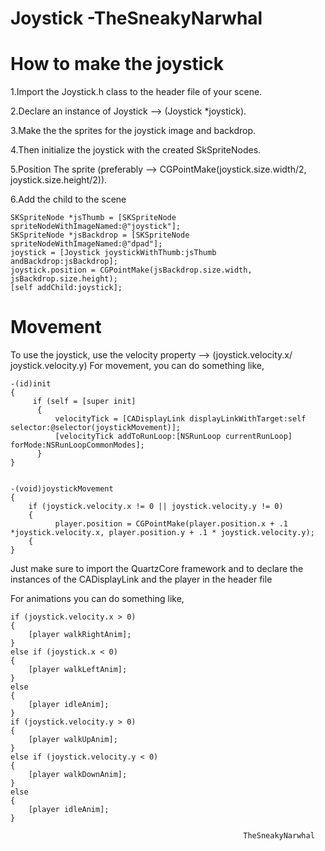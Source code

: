 Joystick -TheSneakyNarwhal
====================
How to make the joystick
=====================

1.Import the Joystick.h class to the header file of your scene.

2.Declare an instance of Joystick --> (Joystick *joystick).

3.Make the the sprites for the joystick image and backdrop.

4.Then initialize the joystick with the created SkSpriteNodes.

5.Position The sprite (preferably --> CGPointMake(joystick.size.width/2, joystick.size.height/2)).

6.Add the child to the scene

    SKSpriteNode *jsThumb = [SKSpriteNode spriteNodeWithImageNamed:@"joystick"];
    SKSpriteNode *jsBackdrop = [SKSpriteNode spriteNodeWithImageNamed:@"dpad"];
    joystick = [Joystick joystickWithThumb:jsThumb andBackdrop:jsBackdrop];
    joystick.position = CGPointMake(jsBackdrop.size.width, jsBackdrop.size.height);
    [self addChild:joystick];
Movement
========

To use the joystick, use the velocity property --> (joystick.velocity.x/ joystick.velocity.y)
For movement, you can do something like,

    -(id)init
    {
         if (self = [super init]
          {
              velocityTick = [CADisplayLink displayLinkWithTarget:self selector:@selector(joystickMovement)];
              [velocityTick addToRunLoop:[NSRunLoop currentRunLoop] forMode:NSRunLoopCommonModes];
          }
    }


    -(void)joystickMovement
    {
        if (joystick.velocity.x != 0 || joystick.velocity.y != 0)
        {
              player.position = CGPointMake(player.position.x + .1 *joystick.velocity.x, player.position.y + .1 * joystick.velocity.y);
        {
    }

Just make sure to import the QuartzCore framework and to declare the instances of the CADisplayLink
and the player in the header file

For animations you can do something like,

    if (joystick.velocity.x > 0)
    {
        [player walkRightAnim];
    }
    else if (joystick.x < 0)
    {
        [player walkLeftAnim];
    }
    else
    {
        [player idleAnim];
    }
    if (joystick.velocity.y > 0)
    {
        [player walkUpAnim];
    }
    else if (joystick.velocity.y < 0)
    {
        [player walkDownAnim];
    }
    else
    {
        [player idleAnim];
    }

                                                        TheSneakyNarwhal
